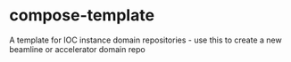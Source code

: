 # compose-template
A template for IOC instance domain repositories - use this to create a new beamline or accelerator domain repo

